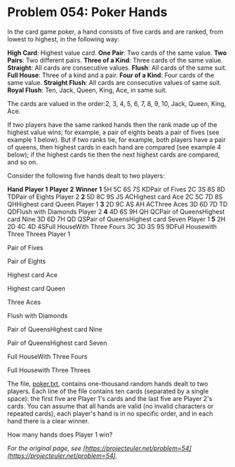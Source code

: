# Problem 054: Poker Hands

In the card game poker, a hand consists of five cards and are ranked, from lowest to highest, in the following way:

**High Card**: Highest value card.
**One Pair**: Two cards of the same value.
**Two Pairs**: Two different pairs.
**Three of a Kind**: Three cards of the same value.
**Straight**: All cards are consecutive values.
**Flush**: All cards of the same suit.
**Full House**: Three of a kind and a pair.
**Four of a Kind**: Four cards of the same value.
**Straight Flush**: All cards are consecutive values of same suit.
**Royal Flush**: Ten, Jack, Queen, King, Ace, in same suit.

The cards are valued in the order:2, 3, 4, 5, 6, 7, 8, 9, 10, Jack, Queen, King, Ace.

If two players have the same ranked hands then the rank made up of the highest value wins; for example, a pair of eights beats a pair of fives (see example 1 below). But if two ranks tie, for example, both players have a pair of queens, then highest cards in each hand are compared (see example 4 below); if the highest cards tie then the next highest cards are compared, and so on.

Consider the following five hands dealt to two players:

**Hand** **Player 1** **Player 2** **Winner**
**1** 5H 5C 6S 7S KDPair of Fives 2C 3S 8S 8D TDPair of Eights Player 2
**2** 5D 8C 9S JS ACHighest card Ace 2C 5C 7D 8S QHHighest card Queen Player 1
**3** 2D 9C AS AH ACThree Aces 3D 6D 7D TD QDFlush  with Diamonds Player 2
**4** 4D 6S 9H QH QCPair of QueensHighest card Nine 3D 6D 7H QD QSPair of QueensHighest card Seven Player 1
**5** 2H 2D 4C 4D 4SFull HouseWith Three Fours 3C 3D 3S 9S 9DFull Housewith Three Threes Player 1

Pair of Fives

Pair of Eights

Highest card Ace

Highest card Queen

Three Aces

Flush  with Diamonds

Pair of QueensHighest card Nine

Pair of QueensHighest card Seven

Full HouseWith Three Fours

Full Housewith Three Threes

The file, [poker.txt](./poker.txt), contains one-thousand random hands dealt to two players. Each line of the file contains ten cards (separated by a single space): the first five are Player 1's cards and the last five are Player 2's cards. You can assume that all hands are valid (no invalid characters or repeated cards), each player's hand is in no specific order, and in each hand there is a clear winner.

How many hands does Player 1 win?

*For the original page, see [https://projecteuler.net/problem=54](https://projecteuler.net/problem=54).*
